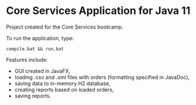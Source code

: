 # Core Services Application for Java 11
Project created for the Core Services bootcamp.

To run the application, type:
```
compile.bat && run.bat
```

Features include:
- GUI created in JavaFX,
- loading .csv and .xml files with orders (formatting specified in JavaDoc),
- saving data to in-memory H2 database,
- creating reports based on loaded orders,
- saving reports.

